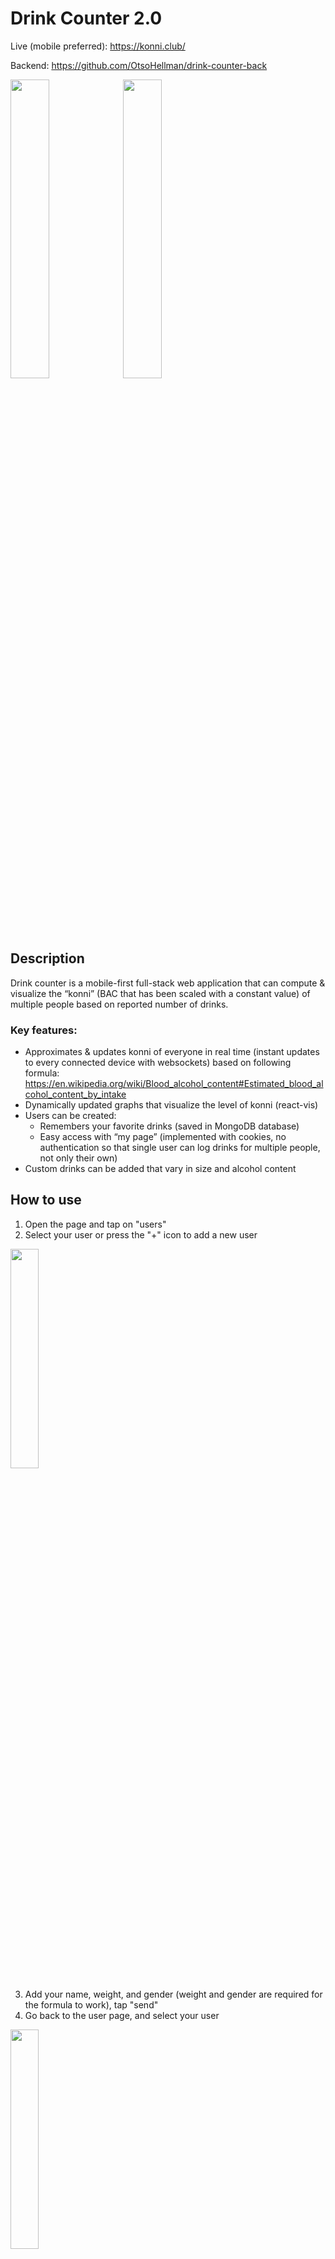 # Drink Counter 2.0

Live (mobile preferred): https://konni.club/

Backend: https://github.com/OtsoHellman/drink-counter-back

<img src=https://i.imgur.com/n8y8mVW.jpg width="35%"> <img align="top" src=https://i.imgur.com/RtwC6GN.jpg width="35%">

## Description

Drink counter is a mobile-first full-stack web application that can compute & visualize the “konni” (BAC that has been scaled with a constant value) of multiple people based on reported number of drinks.

### Key features:

-	Approximates & updates konni of everyone in real time (instant updates to every connected device with websockets) based on following formula: https://en.wikipedia.org/wiki/Blood_alcohol_content#Estimated_blood_alcohol_content_by_intake
-	Dynamically updated graphs that visualize the level of konni (react-vis)
-	Users can be created:
    -	Remembers your favorite drinks (saved in MongoDB database)
    -	Easy access with “my page” (implemented with cookies, no authentication so that single user can log drinks for multiple people, not only their own)
-	Custom drinks can be added that vary in size and alcohol content

## How to use

1. Open the page and tap on "users"
2. Select your user or press the "+" icon to add a new user
<img src=https://i.imgur.com/1fyna91.jpg width="30%">


3. Add your name, weight, and gender (weight and gender are required for the formula to work), tap "send"
4. Go back to the user page, and select your user

<img src=https://i.imgur.com/XDcehnB.jpg width="30%">

5. Tap "set as my user" to link "my page" tab to your user
6. Tap on drink name (or add your own) to start the visualization!

<img src=https://i.imgur.com/gQs4Jj6.jpg width="30%">

----------------

This project was bootstrapped with [Create React App](https://github.com/facebook/create-react-app).

## Available Scripts

In the project directory, you can run:

### `npm start`

Runs the app in the development mode.<br>
Open [http://localhost:3000](http://localhost:3000) to view it in the browser.

The page will reload if you make edits.<br>
You will also see any lint errors in the console.

### `npm test`

Launches the test runner in the interactive watch mode.<br>
See the section about [running tests](https://facebook.github.io/create-react-app/docs/running-tests) for more information.

### `npm run build`

Builds the app for production to the `build` folder.<br>
It correctly bundles React in production mode and optimizes the build for the best performance.

The build is minified and the filenames include the hashes.<br>
Your app is ready to be deployed!

See the section about [deployment](https://facebook.github.io/create-react-app/docs/deployment) for more information.

### `npm run eject`

**Note: this is a one-way operation. Once you `eject`, you can’t go back!**

If you aren’t satisfied with the build tool and configuration choices, you can `eject` at any time. This command will remove the single build dependency from your project.

Instead, it will copy all the configuration files and the transitive dependencies (Webpack, Babel, ESLint, etc) right into your project so you have full control over them. All of the commands except `eject` will still work, but they will point to the copied scripts so you can tweak them. At this point you’re on your own.

You don’t have to ever use `eject`. The curated feature set is suitable for small and middle deployments, and you shouldn’t feel obligated to use this feature. However we understand that this tool wouldn’t be useful if you couldn’t customize it when you are ready for it.

## Learn More

You can learn more in the [Create React App documentation](https://facebook.github.io/create-react-app/docs/getting-started).

To learn React, check out the [React documentation](https://reactjs.org/).
